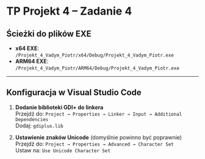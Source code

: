 # TP Projekt 4 – Zadanie 4

## Ścieżki do plików EXE

- **x64 EXE**: `/Projekt_4_Vadym_Piotr/x64/Debug/Projekt_4_Vadym_Piotr.exe`  
- **ARM64 EXE**: `/Projekt_4_Vadym_Piotr/ARM64/Debug/Projekt_4_Vadym_Piotr.exe`

---

## Konfiguracja w Visual Studio Code

1. **Dodanie biblioteki GDI+ do linkera**  
   Przejdź do: `Project → Properties → Linker → Input → Additional Dependencies`  
   Dodaj: `gdiplus.lib`

2. **Ustawienie znaków Unicode** (domyślnie powinno być poprawnie)  
   Przejdź do: `Project → Properties → Advanced → Character Set`  
   Ustaw na: `Use Unicode Character Set`
